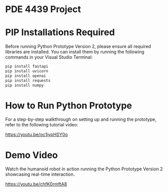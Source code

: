 # PDE 4439 Project 

# PIP Installations Required 
Before running Python Prototype Version 2, please ensure all required libraries are installed.
You can install them by running the following commands in your Visual Studio Terminal:

```bash
pip install fastapi
pip install uvicorn
pip install openai
pip install requests
pip install numpy
``` 

# How to Run Python Prototype 
For a step-by-step walkthrough on setting up and running the prototype, refer to the following tutorial video:

https://youtu.be/oc1iypHSY0o

# Demo Video
Watch the humanoid robot in action running the Python Prototype Version 2 showcasing real-time interaction.

https://youtu.be/chfK0rmftA8
